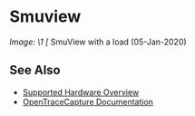# Smuview
**Image: \1*
[*
SmuView with a load (05-Jan-2020)
## See Also
- [Supported Hardware Overview](../supported-hardware.md)
- [OpenTraceCapture Documentation](../../opentracecapture/overview.md)
